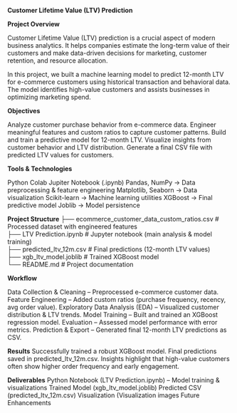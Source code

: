 **Customer Lifetime Value (LTV) Prediction**


**Project Overview**

Customer Lifetime Value (LTV) prediction is a crucial aspect of modern business analytics. It helps companies estimate the long-term value of their customers and make data-driven decisions for marketing, customer retention, and resource allocation.

In this project, we built a machine learning model to predict 12-month LTV for e-commerce customers using historical transaction and behavioral data. The model identifies high-value customers and assists businesses in optimizing marketing spend.

**Objectives**

Analyze customer purchase behavior from e-commerce data.
Engineer meaningful features and custom ratios to capture customer patterns.
Build and train a predictive model for 12-month LTV.
Visualize insights from customer behavior and LTV distribution.
Generate a final CSV file with predicted LTV values for customers.

**Tools & Technologies**

Python
Colab Jupiter Notebook (.ipynb)
Pandas, NumPy → Data preprocessing & feature engineering
Matplotlib, Seaborn → Data visualization
Scikit-learn → Machine learning utilities
XGBoost → Final predictive model
Joblib → Model persistence

**Project Structure**
├── ecommerce_customer_data_custom_ratios.csv   # Processed dataset with engineered features  
├── LTV Prediction.ipynb                        # Jupyter notebook (main analysis & model training)  
├── predicted_ltv_12m.csv                       # Final predictions (12-month LTV values)  
├── xgb_ltv_model.joblib                        # Trained XGBoost model  
└── README.md                                   # Project documentation  

**Workflow**

Data Collection & Cleaning – Preprocessed e-commerce customer data.
Feature Engineering – Added custom ratios (purchase frequency, recency, avg order value).
Exploratory Data Analysis (EDA) – Visualized customer distribution & LTV trends.
Model Training – Built and trained an XGBoost regression model.
Evaluation – Assessed model performance with error metrics.
Prediction & Export – Generated final 12-month LTV predictions as CSV.

**Results**
Successfully trained a robust XGBoost model.
Final predictions saved in predicted_ltv_12m.csv.
Insights highlight that high-value customers often show higher order frequency and early engagement.

**Deliverables**
Python Notebook (LTV Prediction.ipynb) – Model training & visualizations
Trained Model (xgb_ltv_model.joblib)
Predicted CSV (predicted_ltv_12m.csv)
Visualization (Visualization images
Future Enhancements

